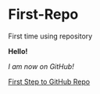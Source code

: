 First-Repo
==========

First time using repository

<b>Hello!</b>
<p><i>I am now on GitHub!</i></p>
<a href="https://help.github.com/articles/create-a-repo" >First Step to GitHub Repo</a>
